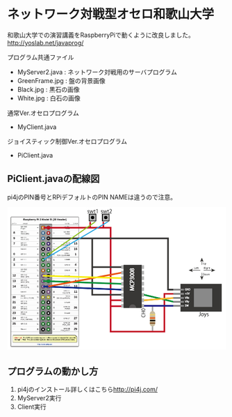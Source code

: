 # ネットワーク対戦型オセロ和歌山大学

和歌山大学での演習講義をRaspberryPiで動くように改良しました。  
<http://yoslab.net/javaprog/>


プログラム共通ファイル
* MyServer2.java : ネットワーク対戦用のサーバプログラム
* GreenFrame.jpg : 盤の背景画像  
* Black.jpg : 黒石の画像
* White.jpg : 白石の画像

通常Ver.オセロプログラム
* MyClient.java

ジョイスティック制御Ver.オセロプログラム
* PiClient.java


## PiClient.javaの配線図


pi4jのPIN番号とRPiデフォルトのPIN NAMEは違うので注意。


![Alt text](https://github.com/makomsh/Reversi_PI4J/blob/master/image/joys.jpg)


## プログラムの動かし方

1. pi4jのインストール詳しくはこちら<http://pi4j.com/>
2. MyServer2実行
3. Client実行




